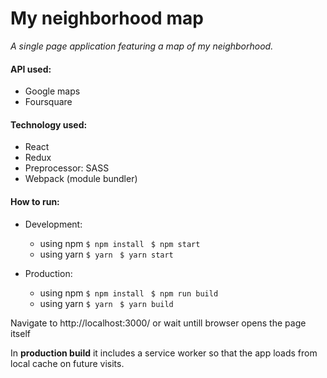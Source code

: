 # My neighborhood map
_A single page application featuring a map of my neighborhood._

#### API used:
* Google maps
* Foursquare

#### Technology used:
* React
* Redux
* Preprocessor: SASS
* Webpack (module bundler)

#### How to run:

* Development:
  * using npm
  ```$ npm install ```
  ```$ npm start ```
  * using yarn
  ```$ yarn ```
  ```$ yarn start ```

* Production:
  * using npm
  ```$ npm install ```
  ```$ npm run build ```
  * using yarn
  ```$ yarn ```
  ```$ yarn build ```
   
  
Navigate to http://localhost:3000/ or wait untill browser opens the page itself

In **production build** it includes a service worker so that the app loads from local cache on future visits.